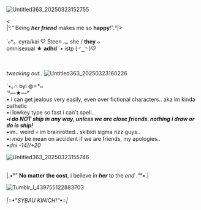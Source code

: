 ![Untitled363_20250323152755](https://github.com/user-attachments/assets/de710180-6e1d-4f13-b25e-7286a0082412)

< <br>|°.“ Being ***her friend*** makes me so **happy**!”.°|>
 <br>
 <br>⁠˙⁠๑*⁠。cyra/kai ♡ 5teen 灬 she / **they** ๑
 <br> omnisexual ★ **adhd** `• istp (⁠ ⁠◜⁠‿⁠◝⁠ ⁠)⁠♡
 <br>
 <br>

 <br> _tweaking out.._
![Untitled363_20250323160226](https://github.com/user-attachments/assets/7055a320-f1a4-4f76-83cf-108e96bfdf78)


⁠´⁠•⁠｡⁠∩ byi ◍⁠✧⁠*๑ 
 <br> ‘°—★—°`
 <br> • i can get jealous very easily, even over fictional characters.. aka im kinda pathetic
 <br>  •i lowkey type so fast i can't spell..
 <br> ***•i do NOT ship in any way, unless we are close friends. nothing i draw or do is ship!***
 <br> •im.. weird 💀 im brainrotted.. skibidi sigma rizz guys..
 <br> •i *may* be mean on accident if we are friends, my apologies..
 <br> •*dni -14//+20*



![Untitled363_20250323155746](https://github.com/user-attachments/assets/31d479d8-d0e5-4562-9f95-69d9da63e43a)



 
 <br> |.•°” **No matter the cost**, i believe in ***her*** to the *end* .“°•.|
 
 
![Tumblr_l_439755122883703](https://github.com/user-attachments/assets/24c3369d-40e1-42aa-8c46-39bb0ca1ad6f)
 <br>
 <br> *|=•”SYBAU KINICH!“•=|*

